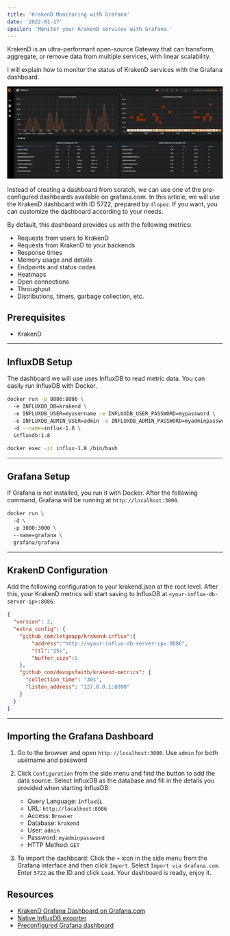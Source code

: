 ```yaml
---
title: 'KrakenD Monitoring with Grafana'
date: '2022-01-17'
spoiler: 'Monitor your KrakenD services with Grafana.'
---
```


[](/x/)

KrakenD is an ultra-performant open-source Gateway that can transform, aggregate, or remove data from multiple services, with linear scalability.

I will explain how to monitor the status of KrakenD services with the Grafana dashboard.

![KrakenD Grafana Dashboard](./grafana-krakend.jpeg)

Instead of creating a dashboard from scratch, we can use one of the pre-configured dashboards available on grafana.com. In this article, we will use the KrakenD dashboard with ID 5722, prepared by `dlopez`. If you want, you can customize the dashboard according to your needs.

By default, this dashboard provides us with the following metrics:

- Requests from users to KrakenD
- Requests from KrakenD to your backends
- Response times
- Memory usage and details
- Endpoints and status codes
- Heatmaps
- Open connections
- Throughput
- Distributions, timers, garbage collection, etc.

## Prerequisites

- KrakenD

---

## InfluxDB Setup

The dashboard we will use uses InfluxDB to read metric data. You can easily run InfluxDB with Docker.

```bash
docker run -p 8086:8086 \ 
  -e INFLUXDB_DB=krakend \ 
  -e INFLUXDB_USER=myusername -e INFLUXDB_USER_PASSWORD=mypassword \ 
  -e INFLUXDB_ADMIN_USER=admin -e INFLUXDB_ADMIN_PASSWORD=myadminpassword \ 
  -d --name=influx-1.8 \ 
  influxdb:1.8 
```

```bash
docker exec -it influx-1.8 /bin/bash
```

---

## Grafana Setup

If Grafana is not installed, you run it with Docker. After the following command, Grafana will be running at `http://localhost:3000`.

```bash
docker run \ 
  -d \ 
  -p 3000:3000 \ 
  --name=grafana \ 
  grafana/grafana 
```

---

## KrakenD Configuration

Add the following configuration to your krakend.json at the root level. After this, your KrakenD metrics will start saving to InfluxDB at `<your-influx-db-server-ip>:8086`.

```json  
{
  "version": 2,
  "extra_config": {
    "github_com/letgoapp/krakend-influx":{
        "address":"http://<your-influx-db-server-ip>:8086",
        "ttl":"25s",
        "buffer_size":0
    },
    "github_com/devopsfaith/krakend-metrics": {
      "collection_time": "30s",
      "listen_address": "127.0.0.1:8090"
    }
  }
}
```

---

## Importing the Grafana Dashboard

1. Go to the browser and open `http://localhost:3000`. Use `admin` for both username and password

2. Click `Configuration` from the side menu and find the button to add the data source. Select InfluxDB as the database and fill in the details you provided when starting InfluxDB:

   - Query Language: `InfluxQL`
   - URL: `http://localhost:8086`
   - Access: `Browser`
   - Database: `krakend`
   - User: `admin`
   - Password: `myadminpassword`
   - HTTP Method: `GET`

3. To import the dashboard: Click the `+` icon in the side menu from the Grafana interface and then click `Import`. Select `Import via Grafana.com`. Enter `5722` as the ID and click `Load`. Your dashboard is ready, enjoy it.

## Resources

- [KrakenD Grafana Dashboard on Grafana.com](https://grafana.com/grafana/dashboards/5722)
- [Native InfluxDB exporter](https://www.krakend.io/docs/extended-metrics/influxdb/)
- [Preconfigured Grafana dashboard](https://www.krakend.io/docs/extended-metrics/grafana/)

